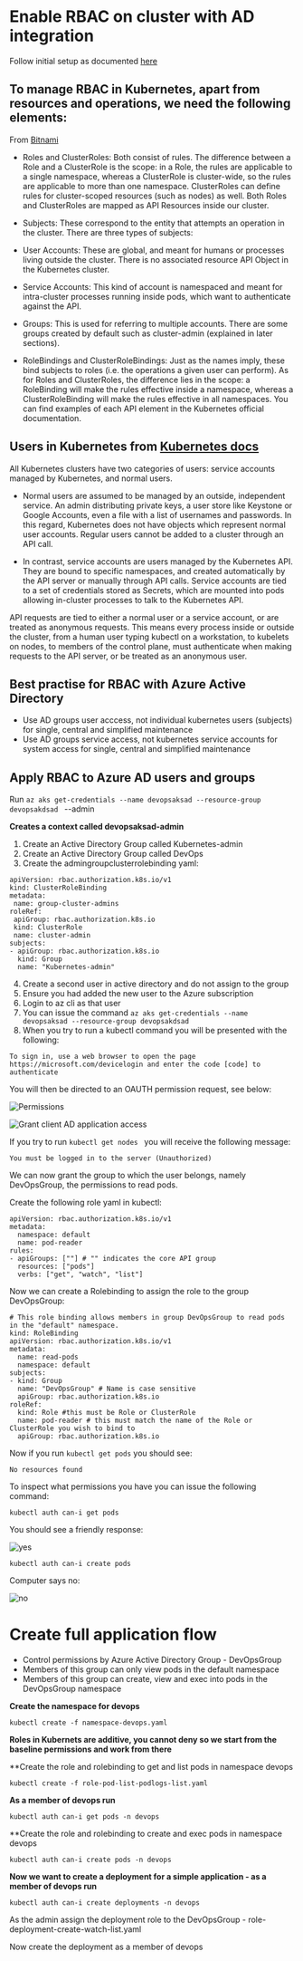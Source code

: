 # Enable RBAC on cluster with AD integration

Follow initial setup as documented [here](https://docs.microsoft.com/en-us/azure/aks/aad-integration)

## To manage RBAC in Kubernetes, apart from resources and operations, we need the following elements:

From [Bitnami](https://docs.bitnami.com/kubernetes/how-to/configure-rbac-in-your-kubernetes-cluster/)

* Roles and ClusterRoles: Both consist of rules. The difference between a Role and a ClusterRole is the scope: in a Role, the rules are applicable to a single namespace, whereas a ClusterRole is cluster-wide, so the rules are applicable to more than one namespace. ClusterRoles can define rules for cluster-scoped resources (such as nodes) as well. Both Roles and ClusterRoles are mapped as API Resources inside our cluster.

* Subjects: These correspond to the entity that attempts an operation in the cluster. There are three types of subjects:
* User Accounts: These are global, and meant for humans or processes living outside the cluster. There is no associated resource API Object in the Kubernetes cluster.
* Service Accounts: This kind of account is namespaced and meant for intra-cluster processes running inside pods, which want to authenticate against the API.
* Groups: This is used for referring to multiple accounts. There are some groups created by default such as cluster-admin (explained in later sections).
* RoleBindings and ClusterRoleBindings: Just as the names imply, these bind subjects to roles (i.e. the operations a given user can perform). As for Roles and ClusterRoles, the difference lies in the scope: a RoleBinding will make the rules effective inside a namespace, whereas a ClusterRoleBinding will make the rules effective in all namespaces.
You can find examples of each API element in the Kubernetes official documentation.

## Users in Kubernetes from [Kubernetes docs](https://kubernetes.io/docs/reference/access-authn-authz/authentication/#openid-connect-tokens)

All Kubernetes clusters have two categories of users: service accounts managed by Kubernetes, and normal users.

* Normal users are assumed to be managed by an outside, independent service. An admin distributing private keys, a user store like Keystone or Google Accounts, even a file with a list of usernames and passwords. In this regard, Kubernetes does not have objects which represent normal user accounts. Regular users cannot be added to a cluster through an API call.

* In contrast, service accounts are users managed by the Kubernetes API. They are bound to specific namespaces, and created automatically by the API server or manually through API calls. Service accounts are tied to a set of credentials stored as Secrets, which are mounted into pods allowing in-cluster processes to talk to the Kubernetes API.

API requests are tied to either a normal user or a service account, or are treated as anonymous requests. This means every process inside or outside the cluster, from a human user typing kubectl on a workstation, to kubelets on nodes, to members of the control plane, must authenticate when making requests to the API server, or be treated as an anonymous user.

## Best practise for RBAC with Azure Active Directory

* Use AD groups user acccess, not individual kubernetes users (subjects) for single, central and simplified maintenance 
* Use AD groups service access, not kubernetes service accounts for system access for single, central and simplified maintenance 


## Apply RBAC to Azure AD users and groups


Run ```az aks get-credentials --name devopsaksad --resource-group devopsakdsad ``` --admin

**Creates a context called devopsaksad-admin**

1. Create an Active Directory Group called Kubernetes-admin
2. Create an Active Directory Group called DevOps
3. Create the admingroupclusterrolebinding yaml:

```
apiVersion: rbac.authorization.k8s.io/v1
kind: ClusterRoleBinding
metadata:
 name: group-cluster-admins
roleRef:
 apiGroup: rbac.authorization.k8s.io
 kind: ClusterRole
 name: cluster-admin
subjects:
- apiGroup: rbac.authorization.k8s.io
  kind: Group
  name: "Kubernetes-admin"

```

4. Create a second user in active directory and do not assign to the group
5. Ensure you had added the new user to the Azure subscription
6. Login to az cli as that user
7. You can issue the command 
```az aks get-credentials --name devopsaksad --resource-group devopsakdsad ```
8. When you try to run a kubectl command you will be presented with the following:

```To sign in, use a web browser to open the page https://microsoft.com/devicelogin and enter the code [code] to authenticate```

You will then be directed to an OAUTH permission request, see below:

![Permissions](https://github.com/shanepeckham/AKS_Security/blob/master/Images/Snip20180627_2.png)

![Grant client AD application access](https://github.com/shanepeckham/AKS_Security/blob/master/Images/Snip20180627_3.png)

If you try to run ```kubectl get nodes ``` you will receive the following message:

```You must be logged in to the server (Unauthorized)```

We can now grant the group to which the user belongs, namely DevOpsGroup, the permissions to read pods.

Create the following role yaml in kubectl:

```kind: Role
apiVersion: rbac.authorization.k8s.io/v1
metadata:
  namespace: default
  name: pod-reader
rules:
- apiGroups: [""] # "" indicates the core API group
  resources: ["pods"]
  verbs: ["get", "watch", "list"]
  ```

Now we can create a Rolebinding to assign the role to the group DevOpsGroup:

```
# This role binding allows members in group DevOpsGroup to read pods in the "default" namespace.
kind: RoleBinding
apiVersion: rbac.authorization.k8s.io/v1
metadata:
  name: read-pods
  namespace: default
subjects:
- kind: Group
  name: "DevOpsGroup" # Name is case sensitive
  apiGroup: rbac.authorization.k8s.io
roleRef:
  kind: Role #this must be Role or ClusterRole
  name: pod-reader # this must match the name of the Role or ClusterRole you wish to bind to
  apiGroup: rbac.authorization.k8s.io
```

Now if you run ```kubectl get pods``` you should see:

```No resources found```

To inspect what permissions you have you can issue the following command:

```kubectl auth can-i get pods```

You should see a friendly response:

![yes](https://github.com/shanepeckham/AKS_Security/blob/master/Images/Snip20180628_4.png)

```kubectl auth can-i create pods```

Computer says no:

![no](https://github.com/shanepeckham/AKS_Security/blob/master/Images/Snip20180628_5.png)

# Create full application flow

* Control permissions by Azure Active Directory Group - DevOpsGroup
* Members of this group can only view pods in the default namespace
* Members of this group can create, view and exec into pods in the DevOpsGroup namespace

**Create the namespace for devops**

```kubectl create -f namespace-devops.yaml```

**Roles in Kubernets are additive, you cannot deny so we start from the baseline permissions and work from there**

**Create the role and rolebinding to get and list pods in namespace devops

```kubectl create -f role-pod-list-podlogs-list.yaml```

**As a member of devops run**

```kubectl auth can-i get pods -n devops```

**Create the role and rolebinding to create and exec pods in namespace devops

```kubectl auth can-i create pods -n devops```

**Now we want to create a deployment for a simple application - as a member of devops run**

```kubectl auth can-i create deployments -n devops```

As the admin assign the deployment role to the DevOpsGroup - role-deployment-create-watch-list.yaml

Now create the deployment as a member of devops














